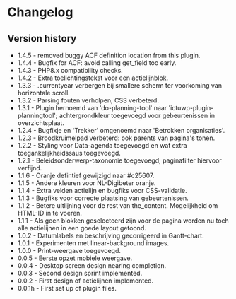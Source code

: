 # Changelog

## Version history
* 1.4.5 - removed buggy ACF definition location from this plugin.
* 1.4.4 - Bugfix for ACF: avoid calling get_field too early.
* 1.4.3 - PHP8.x compatibility checks.
* 1.4.2 - Extra toelichtingstekst voor een actielijnblok.
* 1.3.3 - .currentyear verbergen bij smallere scherm ter voorkoming van horizontale scroll.
* 1.3.2 - Parsing fouten verholpen, CSS verbeterd.
* 1.3.1 - Plugin hernoemd van 'do-planning-tool' naar 'ictuwp-plugin-planningtool'; achtergrondkleur toegevoegd voor gebeurtenissen in overzichtsplaat.
* 1.2.4 - Bugfixje en 'Trekker' omgenoemd naar 'Betrokken organisaties'.
* 1.2.3 - Broodkruimelpad verbeterd: ook parents van pagina's tonen.
* 1.2.2 - Styling voor Data-agenda toegevoegd en wat extra toegankelijkheidssaus toegevoegd.
* 1.2.1 - Beleidsonderwerp-taxonomie toegevoegd; paginafilter hiervoor verfijnd.
* 1.1.6 - Oranje defintief gewijzigd naar #c25607.
* 1.1.5 - Andere kleuren voor NL-Digibeter oranje.
* 1.1.4 - Extra velden actielijn en bugfiks voor CSS-validatie.
* 1.1.3 - Bugfiks voor correcte plaatsing van gebeurtenissen.
* 1.1.2 - Betere uitlijning voor de rest van the_content. Mogelijkheid om HTML-ID in te voeren.
* 1.1.1 - Als geen blokken geselecteerd zijn voor de pagina worden nu toch alle actielijnen in een goede layout getoond.
* 1.0.2 - Datumlabels en beschrijving gecorrigeerd in Gantt-chart.
* 1.0.1 - Experimenten met linear-background images.
* 1.0.0 - Print-weergave toegevoegd.
* 0.0.5 - Eerste opzet mobiele weergave.
* 0.0.4 - Desktop screen design nearing completion.
* 0.0.3 - Second design sprint implemented.
* 0.0.2 - First design of actielijnen implemented.
* 0.0.1h - First set up of plugin files.
